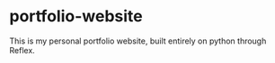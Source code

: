 # portfolio-website
This is my personal portfolio website, built entirely on python through Reflex.
